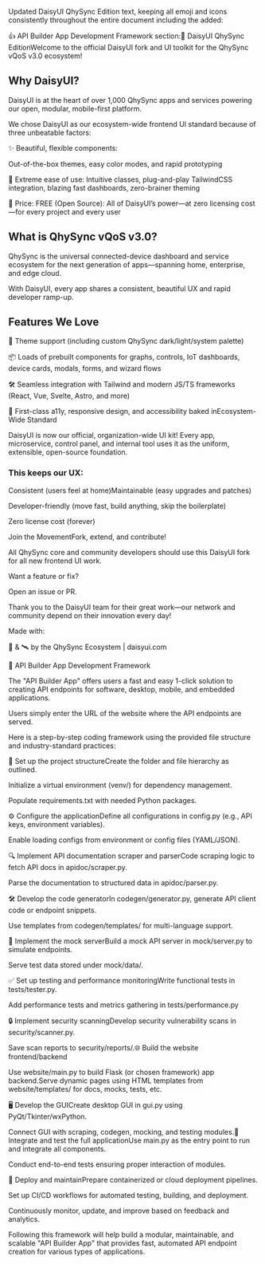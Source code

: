 Updated DaisyUI QhySync Edition text, keeping all emoji and icons consistently throughout the entire document including the added: 

👍 API Builder App Development Framework section:🌼 DaisyUI QhySync EditionWelcome to the official DaisyUI fork and UI toolkit for the QhySync vQoS v3.0 ecosystem!

## Why DaisyUI?

DaisyUI is at the heart of over 1,000 QhySync apps and services powering our open, modular, mobile-first platform. 

We chose DaisyUI as our ecosystem-wide frontend UI standard because of three unbeatable factors:

✨ Beautiful, flexible components: 

Out-of-the-box themes, easy color modes, and rapid prototyping

🚀 Extreme ease of use: Intuitive classes, plug-and-play TailwindCSS integration, blazing fast dashboards, zero-brainer theming

💸 Price: FREE (Open Source): All of DaisyUI’s power—at zero licensing cost—for every project and every user

## What is QhySync vQoS v3.0?

QhySync is the universal connected-device dashboard and service ecosystem for the next generation of apps—spanning home, enterprise, and edge cloud. 

With DaisyUI, every app shares a consistent, beautiful UX and rapid developer ramp-up.

## Features We Love

🎨 Theme support (including custom QhySync dark/light/system palette)

📦 Loads of prebuilt components for graphs, controls, IoT dashboards, device cards, modals, forms, and wizard flows

🛠️ Seamless integration with Tailwind and modern JS/TS frameworks (React, Vue, Svelte, Astro, and more)

🤝 First-class a11y, responsive design, and accessibility baked inEcosystem-Wide Standard

DaisyUI is now our official, organization-wide UI kit! Every app, microservice, control panel, and internal tool uses it as the uniform, extensible, open-source foundation. 

### This keeps our UX:

Consistent (users feel at home)Maintainable (easy upgrades and patches)

Developer-friendly (move fast, build anything, skip the boilerplate)

Zero license cost (forever)

Join the MovementFork, extend, and contribute! 

All QhySync core and community developers should use this DaisyUI fork for all new frontend UI work. 

Want a feature or fix? 

Open an issue or PR.

Thank you to the DaisyUI team for their great work—our network and community depend on their innovation every day!

Made with: 

🌼 & 🛰️ by the QhySync Ecosystem | daisyui.com

🌟 API Builder App Development Framework

The "API Builder App" offers users a fast and easy 1-click solution to creating API endpoints for software, desktop, mobile, and embedded applications.

Users simply enter the URL of the website where the API endpoints are served.

Here is a step-by-step coding framework using the provided file structure and industry-standard practices:

🚀 Set up the project structureCreate the folder and file hierarchy as outlined.

Initialize a virtual environment (venv/) for dependency management.

Populate requirements.txt with needed Python packages.

⚙️ Configure the applicationDefine all configurations in config.py (e.g., API keys, environment variables).

Enable loading configs from environment or config files (YAML/JSON).

🔍 Implement API documentation scraper and parserCode scraping logic to fetch API docs in apidoc/scraper.py.

Parse the documentation to structured data in apidoc/parser.py.

🛠️ Develop the code generatorIn codegen/generator.py, generate API client code or endpoint snippets.

Use templates from codegen/templates/ for multi-language support.

🧪 Implement the mock serverBuild a mock API server in mock/server.py to simulate endpoints.

Serve test data stored under mock/data/.

✅ Set up testing and performance monitoringWrite functional tests in tests/tester.py.

Add performance tests and metrics gathering in tests/performance.py

🔒 Implement security scanningDevelop security vulnerability scans in security/scanner.py.

Save scan reports to security/reports/.🌐 Build the website frontend/backend

Use website/main.py to build Flask (or chosen framework) app backend.Serve dynamic pages using HTML templates from website/templates/ for docs, mocks, tests, etc.

🖥️ Develop the GUICreate desktop GUI in gui.py using PyQt/Tkinter/wxPython.

Connect GUI with scraping, codegen, mocking, and testing modules.🧩 Integrate and test the full applicationUse main.py as the entry point to run and integrate all components.

Conduct end-to-end tests ensuring proper interaction of modules.

🚀 Deploy and maintainPrepare containerized or cloud deployment pipelines.

Set up CI/CD workflows for automated testing, building, and deployment.

Continuously monitor, update, and improve based on feedback and analytics.

Following this framework will help build a modular, maintainable, and scalable "API Builder App" that provides fast, automated API endpoint creation for various types of applications.